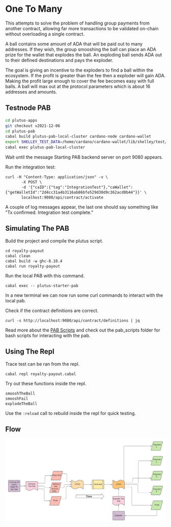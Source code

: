 # One To Many

This attempts to solve the problem of handling group payments from another contract, allowing far more transactions to be validated on-chain without overloading a single contract.

A ball contains some amount of ADA that will be paid out to many addresses. If they wish, the group smooshing the ball can place an ADA prize for the wallet that explodes the ball. An exploding ball sends ADA out to their defined destinations and pays the exploder.

The goal is giving an incentive to the exploders to find a ball within the ecosystem. If the profit is greater than the fee then a exploder will gain ADA. Making the profit large enough to cover the fee becomes easy with full balls. A ball will max out at the protocol parameters which is about 16 addresses and amounts.

## Testnode PAB

```bash
cd plutus-apps
git checkout v2021-12-06
cd plutus-pab
cabal build plutus-pab-local-cluster cardano-node cardano-wallet
export SHELLEY_TEST_DATA=/home/cardano/cardano-wallet/lib/shelley/test/data/cardano-node-shelley
cabal exec plutus-pab-local-cluster
```
Wait until the message Starting PAB backend server on port 9080 appears.

Run the integration test:

```
curl -H "Content-Type: application/json" -v \
       -X POST \
       -d '{"caID":{"tag":"IntegrationTest"},"caWallet":{"getWalletId":"2d4cc31a4b3116ab86bfe529d30d9c362acd0b44"}}' \
       localhost:9080/api/contract/activate
```

A couple of log messages appear, the last one should say something like "Tx confirmed. Integration test complete."


## Simulating The PAB

Build the project and compile the plutus script.
```
cd royalty-payout
cabal clean
cabal build -w ghc-8.10.4
cabal run royalty-payout
```

Run the local PAB with this command.
```
cabal exec -- plutus-starter-pab
```

In a new terminal we can now run some curl commands to interact with the local pab.

Check if the contract definitions are correct.
```
curl -s http://localhost:9080/api/contract/definitions | jq
```

Read more about the [PAB Scripts](pab_scripts/README.md) and check out the pab_scripts folder for bash scripts for interacting with the pab.

## Using The Repl

Trace test can be ran from the repl.

```
cabal repl royalty-payout.cabal
```

Try out these functions inside the repl.
```
smooshTheBall
smooshFail
explodeTheBall
```

Use the ```:reload``` call to rebuild inside the repl for quick testing.


## Flow

![alt text](ADABall.png)